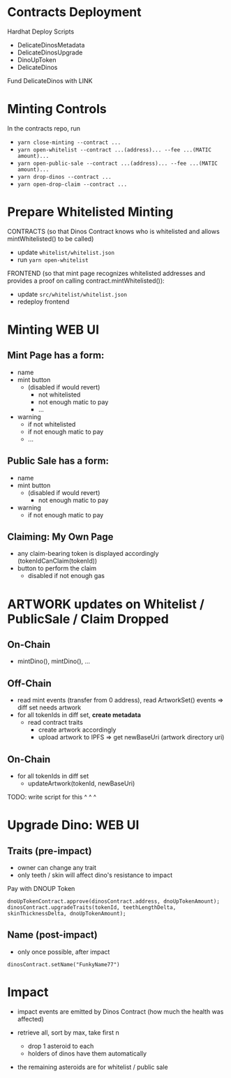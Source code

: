 # Contracts Deployment

Hardhat Deploy Scripts
  - DelicateDinosMetadata
  - DelicateDinosUpgrade
  - DinoUpToken
  - DelicateDinos

Fund DelicateDinos with LINK

# Minting Controls

In the contracts repo, run

- `yarn close-minting --contract ...`
- `yarn open-whitelist --contract ...(address)... --fee ...(MATIC amount)...`
- `yarn open-public-sale --contract ...(address)... --fee ...(MATIC amount)...`
- `yarn drop-dinos --contract ...`
- `yarn open-drop-claim --contract ...`

# Prepare Whitelisted Minting

CONTRACTS (so that Dinos Contract knows who is whitelisted and allows mintWhitelisted() to be called)
- update `whitelist/whitelist.json`
- run `yarn open-whitelist`
  
FRONTEND (so that mint page recognizes whitelisted addresses and provides a proof on calling contract.mintWhitelisted()):
- update `src/whitelist/whitelist.json`
- redeploy frontend

# Minting WEB UI

## Mint Page has a form: 
- name
- mint button
  - (disabled if would revert)
    - not whitelisted
    - not enough matic to pay
    - ...
- warning
  - if not whitelisted 
  - if not enough matic to pay
  - ...

## Public Sale has a form:
- name
- mint button
  - (disabled if would revert)
    - not enough matic to pay
- warning
  - if not enough matic to pay
  
## Claiming: My Own Page 
- any claim-bearing token is displayed accordingly (tokenIdCanClaim(tokenId))
- button to perform the claim
  - disabled if not enough gas

# ARTWORK updates on Whitelist / PublicSale / Claim Dropped

## On-Chain 
- mintDino(), mintDino(), ...

## Off-Chain 
- read mint events (transfer from 0 address), read ArtworkSet() events => diff set needs artwork
- for all tokenIds in diff set, **create metadata**
    - read contract traits
      - create artwork accordingly
      - upload artwork to IPFS => get newBaseUri (artwork directory uri)  

## On-Chain
- for all tokenIds in diff set
  - updateArtwork(tokenId, newBaseUri)
  
TODO: write script for this ^ ^ ^


# Upgrade Dino: WEB UI

## Traits (pre-impact)
- owner can change any trait
- only teeth / skin will affect dino's resistance to impact

Pay with DNOUP Token

`dnoUpTokenContract.approve(dinosContract.address, dnoUpTokenAmount);`
`dinosContract.upgradeTraits(tokenId, teethLengthDelta, skinThicknessDelta, dnoUpTokenAmount);`

## Name (post-impact)
- only once possible, after impact

`dinosContract.setName("FunkyName77")`


# Impact

- impact events are emitted by Dinos Contract (how much the health was affected)

- retrieve all, sort by max, take first n
  - drop 1 asteroid to each
  - holders of dinos have them automatically

- the remaining asteroids are for whitelist / public sale